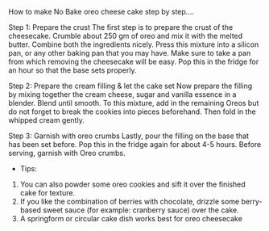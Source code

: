 How to make No Bake oreo cheese cake step by step....


Step 1: Prepare the crust
The first step is to prepare the crust of the cheesecake. Crumble about 250 gm of oreo and mix it with the melted butter. Combine both the ingredients nicely. Press this mixture into a silicon pan, or any other baking pan that you may have. Make sure to take a pan from which removing the cheesecake will be easy. Pop this in the fridge for an hour so that the base sets properly.

Step 2: Prepare the cream filling & let the cake set
Now prepare the filling by mixing together the cream cheese, sugar and vanilla essence in a blender. Blend until smooth. To this mixture, add in the remaining Oreos but do not forget to break the cookies into pieces beforehand. Then fold in the whipped cream gently.

Step 3: Garnish with oreo crumbs
Lastly, pour the filling on the base that has been set before. Pop this in the fridge again for about 4-5 hours. Before serving, garnish with Oreo crumbs.

* Tips:
1.  You can also powder some oreo cookies and sift it over the finished cake for texture.
2.  If you like the combination of berries with chocolate, drizzle some berry-based sweet sauce (for example: cranberry sauce) over the cake.
3.  A springform or circular cake dish works best for oreo cheesecake
